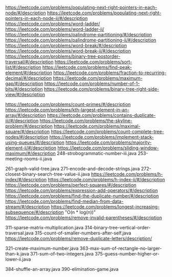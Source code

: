 https://leetcode.com/problems/populating-next-right-pointers-in-each-node/#/description
https://leetcode.com/problems/populating-next-right-pointers-in-each-node-ii/#/description
https://leetcode.com/problems/word-ladder/
https://leetcode.com/problems/word-ladder-ii/
https://leetcode.com/problems/palindrome-partitioning/#/description
https://leetcode.com/problems/palindrome-partitioning-ii/#/description
https://leetcode.com/problems/word-break/#/description
https://leetcode.com/problems/word-break-ii/#/description
https://leetcode.com/problems/binary-tree-postorder-traversal/#/description
https://leetcode.com/problems/sort-list/#/description
https://leetcode.com/problems/find-peak-element/#/description
https://leetcode.com/problems/fraction-to-recurring-decimal/#/description
https://leetcode.com/problems/maximum-gap/#/description
https://leetcode.com/problems/number-of-1-bits/#/description
https://leetcode.com/problems/binary-tree-right-side-view/#/description

https://leetcode.com/problems/count-primes/#/description
https://leetcode.com/problems/kth-largest-element-in-an-array/#/description
https://leetcode.com/problems/contains-duplicate-iii/#/description
https://leetcode.com/problems/the-skyline-problem/#/description
https://leetcode.com/problems/maximal-square/#/description
https://leetcode.com/problems/count-complete-tree-nodes/#/description
https://leetcode.com/problems/implement-stack-using-queues/#/description
https://leetcode.com/problems/majority-element-ii/#/description
https://leetcode.com/problems/sliding-window-maximum/#/description
248-strobogrammatic-number-iii.java
253-meeting-rooms-ii.java

261-graph-valid-tree.java
271-encode-and-decode-strings.java
272-closest-binary-search-tree-value-ii.java
https://leetcode.com/problems/h-index/#/description
https://leetcode.com/problems/h-index-ii/#/description
https://leetcode.com/problems/perfect-squares/#/description
https://leetcode.com/problems/expression-add-operators/#/description
https://leetcode.com/problems/find-the-duplicate-number/#/description
https://leetcode.com/problems/find-median-from-data-stream/#/description
https://leetcode.com/problems/longest-increasing-subsequence/#/description "O(n * log(n))"
https://leetcode.com/problems/remove-invalid-parentheses/#/description

311-sparse-matrix-multiplication.java
314-binary-tree-vertical-order-traversal.java
315-count-of-smaller-numbers-after-self.java
https://leetcode.com/problems/remove-duplicate-letters/description/

321-create-maximum-number.java
363-max-sum-of-rectangle-no-larger-than-k.java
371-sum-of-two-integers.java
375-guess-number-higher-or-lower-ii.java

384-shuffle-an-array.java
390-elimination-game.java
